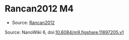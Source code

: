 <a name="material" />

# Rancan2012 M4
<script type="application/ld+json">
  {
    "@context": "https://schema.org/",
    "@type": "ChemicalSubstance",
    "@id": "https://egonw.github.io/nanowiki/nanowiki206.html#material",
    "http://purl.org/dc/terms/conformsTo":
      {
        "@type": "CreativeWork",
        "@id": "https://bioschemas.org/profiles/ChemicalSubstance/0.4-RELEASE/"
      },
    "identfier": "206",
    "name": "Rancan2012 M4",
    "url": "https://egonw.github.io/nanowiki/nanowiki206.html#material",
    "sameAs": "http://127.0.0.1/mediawiki/index.php/Special:URIResolver/Rancan2012_M4"
  }
</script>


* Source: [Rancan2012](articleRancan2012.md)


Source: NanoWiki 6, doi:[10.6084/m9.figshare.11897205.v1](https://doi.org/10.6084/m9.figshare.11897205.v1)
